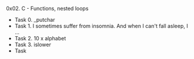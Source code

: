 0x02. C - Functions, nested loops
- Task 0. _putchar
- Task 1. I sometimes suffer from insomnia. And when I can't fall asleep, I ...
- Task 2. 10 x alphabet
- Task 3. islower
- Task